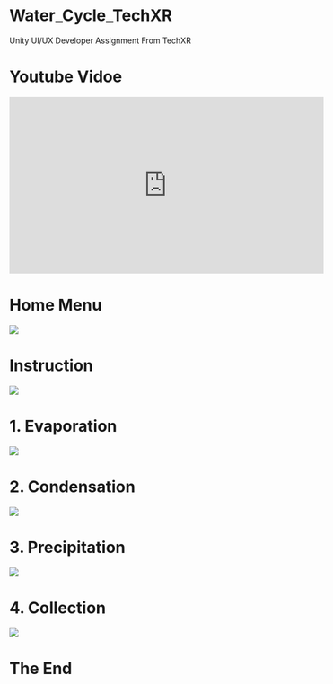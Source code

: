 # Water_Cycle_TechXR
Unity UI/UX Developer Assignment From TechXR

<h1>Youtube Vidoe</h1>
<iframe width="560" height="315" src="https://www.youtube.com/embed/giK_l_uGG-Y" title="YouTube video player" frameborder="0" allow="accelerometer; autoplay; clipboard-write; encrypted-media; gyroscope; picture-in-picture; web-share" allowfullscreen></iframe>

<h1>Home Menu</h1>
<img src = "https://github-production-user-asset-6210df.s3.amazonaws.com/79250950/250390818-117dc3a1-8d8a-47cb-9407-74268cf73d8c.png">

<h1>Instruction</h1>
<img src = "https://github-production-user-asset-6210df.s3.amazonaws.com/79250950/250391020-55de4271-f986-4dc9-a0c4-34cb21373cf0.png">

<h1>1. Evaporation</h1>
<img src = "https://github-production-user-asset-6210df.s3.amazonaws.com/79250950/250389930-16329d4c-ca9d-492a-aefe-ac5bfbc95a20.png">

<h1>2. Condensation</h1>
<img src = "https://github-production-user-asset-6210df.s3.amazonaws.com/79250950/250390130-61dfa073-7d61-4b22-bf53-05d4590550c1.png">

<h1>3. Precipitation</h1>
<img src = "https://github-production-user-asset-6210df.s3.amazonaws.com/79250950/250390189-07a09632-91d3-4b04-82c6-01a412ae4bd9.png">

<h1>4. Collection</h1>
<img src = "https://github-production-user-asset-6210df.s3.amazonaws.com/79250950/250390201-b9a46995-3c98-4e51-9bc2-95eda4168bee.png">

<h1>The End</h1>
